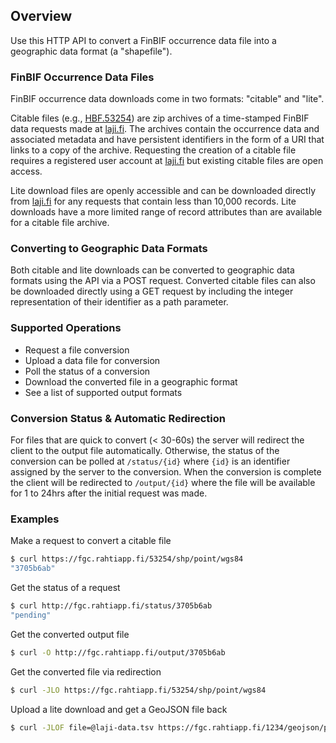 ## Overview

Use this HTTP API to convert a FinBIF occurrence data file into a geographic
data format (a "shapefile").

### **FinBIF Occurrence Data Files**

FinBIF occurrence data downloads come in two formats: "citable" and "lite".

Citable files (e.g., [HBF.53254](https://tun.fi/HBF.53254)) are zip archives of
a time-stamped FinBIF data requests made at
[laji.fi](https://laji.fi/observation/list). The archives contain the occurrence
data and associated metadata and have persistent identifiers in the form of a
URI that links to a copy of the archive. Requesting the creation of a citable
file requires a registered user account at [laji.fi](https://laji.fi/#login) but
existing citable files are open access.

Lite download files are openly accessible and can be downloaded directly from
[laji.fi](https://laji.fi/observation/list) for any requests that contain less
than 10,000 records. Lite downloads have a more limited range of record
attributes than are available for a citable file archive.

### **Converting to Geographic Data Formats**

Both citable and lite downloads can be converted to geographic data formats
using the API via a POST request. Converted citable files can also be downloaded
directly using a GET request by including the integer representation of their
identifier as a path parameter.

### **Supported Operations**

* Request a file conversion
* Upload a data file for conversion 
* Poll the status of a conversion
* Download the converted file in a geographic format
* See a list of supported output formats

### **Conversion Status & Automatic Redirection**

For files that are quick to convert (< 30-60s) the server will redirect the
client to the output file automatically. Otherwise, the status of the conversion
can be polled at `/status/{id}` where `{id}` is an identifier assigned by the
server to the conversion. When the conversion is complete the client will be
redirected to `/output/{id}` where the file will be available for 1 to 24hrs
after the initial request was made.

### **Examples**

Make a request to convert a citable file

```bash
$ curl https://fgc.rahtiapp.fi/53254/shp/point/wgs84
"3705b6ab"
```

Get the status of a request

```bash
$ curl http://fgc.rahtiapp.fi/status/3705b6ab
"pending"
```

Get the converted output file

```bash
$ curl -O http://fgc.rahtiapp.fi/output/3705b6ab
```

Get the converted file via redirection

```bash
$ curl -JLO https://fgc.rahtiapp.fi/53254/shp/point/wgs84
```

Upload a lite download and get a GeoJSON file back

```bash
$ curl -JLOF file=@laji-data.tsv https://fgc.rahtiapp.fi/1234/geojson/point/kkj
```
